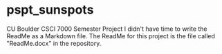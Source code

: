 # pspt_sunspots
CU Boulder CSCI 7000 Semester Project
I didn't have time to write the ReadMe as a Markdown file. The ReadMe for this project is the file called "ReadMe.docx" in the repository.
